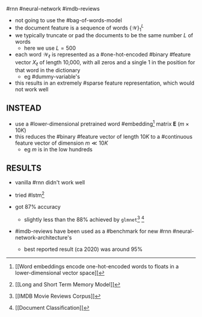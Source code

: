 #rnn #neural-network #imdb-reviews

- not going to use the #bag-of-words-model 
- the document feature is a sequence of words $\{ \mathcal{W}\}_1^L$
- we typically truncate or pad the documents to be the same number $L$ of words
	- here we use $L=500$
- each word $\mathcal{W}_{\ell}$ is represented as a #one-hot-encoded #binary #feature vector $X_{\ell}$ of length 10,000, with all zeros and a single 1 in the position for that word in the dictionary
	- eg #dummy-variable's 
- this results in an extremely #sparse feature representation, which would not work well

## INSTEAD
- use a #lower-dimensional pretrained word #embedding[^1] matrix $\mathbf{E}$ ($m\times 10K$)
- this reduces the #binary #feature vector of length $10K$ to a #continuous feature vector of dimension $m \ll 10K$ 
	- eg $m$ is in the low hundreds

## RESULTS
- vanilla #rnn didn't work well
- tried #lstm[^4] 
- got 87% accuracy
	- slightly less than the 88% achieved by `glmnet`[^2] [^3]

- #imdb-reviews have been used as a #benchmark for new #rnn #neural-network-architecture's 
	- best reported result (ca 2020) was around 95%



[^1]: [[Word embeddings encode one-hot-encoded words to floats in a lower-dimensional vector space]]
[^2]: [[IMDB Movie Reviews Corpus]]
[^3]: [[Document Classification]]
[^4]: [[Long and Short Term Memory Model]]